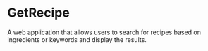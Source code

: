 # GetRecipe
A web application that allows users to search for recipes based on ingredients or keywords and display the results.
